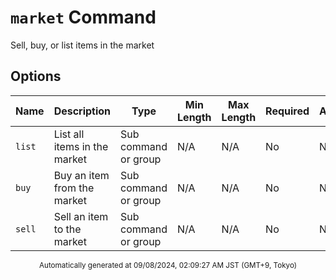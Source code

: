 # `market` Command

Sell, buy, or list items in the market

## Options

| Name | Description | Type | Min Length | Max Length | Required | Autocomplete |
| ---- | ----------- | ---- | ---------- | ---------- | -------- | ------------ |
| `list` | List all items in the market | Sub command or group | N/A | N/A | No | No |
| `buy` | Buy an item from the market | Sub command or group | N/A | N/A | No | No |
| `sell` | Sell an item to the market | Sub command or group | N/A | N/A | No | No |

<div align="center"><sub>Automatically generated at 09/08/2024, 02:09:27 AM JST (GMT+9, Tokyo)</sub></div>